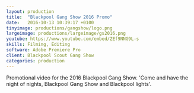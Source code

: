 ```yaml
---
layout: production
title:  "Blackpool Gang Show 2016 Promo"
date:   2016-10-13 10:39:17 +0100
tinyimage: productions/gangshow/logo.png
largeimage: productions/largeimage/gs2016.png
youtube: https://www.youtube.com/embed/ZEf9NNG9L-s
skills: Filming, Editing
software: Adobe Premiere Pro
client: Blackpool Scout Gang Show
categories: production
---
```

<!--The date is in american format, sorry!-->
<!--For the youtube link, copy from the videos page, an example would be 'https://www.youtube.com/embed/rT26VIe_VBQ'-->
<!-- Tinyimage must be 500 x 500 pixels, make background transparent (looks better but optional), url is from the /images directory -->
<!-- Write the description below, no character limit -->

Promotional video for the 2016 Blackpool Gang Show. 'Come and have the night of nights, Blackpool Gang Show and Blackpool lights'.  